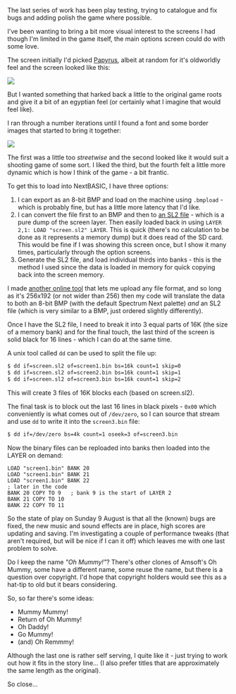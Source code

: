 The last series of work has been play testing, trying to catalogue and fix bugs and adding polish the game where possible.

I've been wanting to bring a bit more visual interest to the screens I had though I'm limited in the game itself, the main options screen could do with some love.

The screen initially I'd picked [Papyrus](https://www.youtube.com/watch?v=jVhlJNJopOQ), albeit at random for it's oldworldly feel and the screen looked like this:

![](/images/devlog/ohm-2020-08-02.png)

But I wanted something that harked back a little to the original game roots and give it a bit of an egyptian feel (or certainly what I imagine that would feel like).

I ran through a number iterations until I found a font and some border images that started to bring it together:

![](/images/devlog/ohm-2020-08-09.png)

The first was a little too _streetwise_ and the second looked like it would suit a shooting game of some sort. I liked the third, but the fourth felt a little more dynamic which is how I think of the game - a bit frantic.

To get this to load into NextBASIC, I have three options:

1. I can export as an 8-bit BMP and load on the machine using `.bmpload` - which is probably fine, but has a little more latency that I'd like.
2. I can convert the file first to an BMP and then to [an SL2 file](https://wiki.specnext.dev/File_Formats) - which is a pure dump of the screen layer. Then easily loaded back in using `LAYER 2,1: LOAD "screen.sl2" LAYER`. This is quick (there's no calculation to be done as it represents a memory dump) but it does read of the SD card. This would be fine if I was showing this screen once, but I show it many times, particularly through the option screens.
3. Generate the SL2 file, and load individual thirds into banks - this is the method I used since the data is loaded in memory for quick copying back into the screen memory.

I made [another online tool](https://zx.remysharp.com/tools/) that lets me upload any file format, and so long as it's 256x192 (or not wider than 256) then my code will translate the data to both an 8-bit BMP (with the default Spectrum Next palette) _and_ an SL2 file (which is very similar to a BMP, just ordered slightly differently).

Once I have the SL2 file, I need to break it into 3 equal parts of 16K (the size of a memory bank) and for the final touch, the last third of the screen is solid black for 16 lines - which I can do at the same time.

A unix tool called `dd` can be used to split the file up:

```sh
$ dd if=screen.sl2 of=screen1.bin bs=16k count=1 skip=0
$ dd if=screen.sl2 of=screen2.bin bs=16k count=1 skip=1
$ dd if=screen.sl2 of=screen3.bin bs=16k count=1 skip=2
```

This will create 3 files of 16K blocks each (based on screen.sl2).

The final task is to block out the last 16 lines in black pixels - `0x00` which conveniently is what comes out of `/dev/zero`, so I can source that stream and use `dd` to write it into the `screen3.bin` file:

```sh
$ dd if=/dev/zero bs=4k count=1 oseek=3 of=screen3.bin
```

Now the binary files can be reploaded into banks then loaded into the LAYER on demand:

```nextbasic
LOAD "screen1.bin" BANK 20
LOAD "screen1.bin" BANK 21
LOAD "screen1.bin" BANK 22
; later in the code
BANK 20 COPY TO 9   ; bank 9 is the start of LAYER 2
BANK 21 COPY TO 10
BANK 22 COPY TO 11
```

So the state of play on Sunday 9 August is that all the (known) bugs are fixed, the new music and sound effects are in place, high scores are updating and saving. I'm investigating a couple of performance tweaks (that aren't required, but will be nice if I can it off) which leaves me with one last problem to solve.

Do I keep the name _"Oh Mummy!"_? There's other clones of Amsoft's Oh Mummy, some have a different name, some reuse the name, but there is a question over copyright. I'd hope that copyright holders would see this as a hat-tip to old but it bears considering.

So, so far there's some ideas:

- Mummy Mummy!
- Return of Oh Mummy!
- Oh Daddy!
- Go Mummy!
- (and) Oh Remmmy!

Although the last one is rather self serving, I quite like it - just trying to work out how it fits in the story line… (I also prefer titles that are approximately the same length as the original).

So close…
